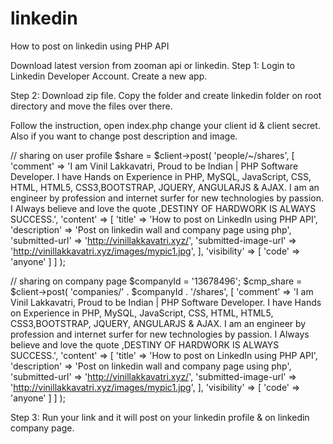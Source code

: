 # linkedin
How to post on linkedin using PHP API

Download latest version from zooman api or linkedin.
Step 1:
Login to Linkedin Developer Account.
Create a new app.


Step 2:
Download zip file.
Copy the folder and create linkedin folder on root directory and move the files over there.

Follow the instruction, open index.php
change your client id & client secret.
Also if you want to change post description and image.


// sharing on user profile
$share = $client->post(
                'people/~/shares',
                [
                    'comment' => 'I am Vinil Lakkavatri, Proud to be Indian | PHP Software Developer. I have Hands on Experience in PHP, MySQL, JavaScript, CSS, HTML, HTML5, CSS3,BOOTSTRAP, JQUERY, ANGULARJS & AJAX. I am an engineer by profession and internet surfer for new technologies by passion. I Always believe and love the quote ,DESTINY OF HARDWORK IS ALWAYS SUCCESS.',
                    'content' => [
                        'title' => 'How to post on LinkedIn using PHP API',
                        'description' => 'Post on linkedin wall and company page using php',
                        'submitted-url' => 'http://vinillakkavatri.xyz/',
                        'submitted-image-url' => 'http://vinillakkavatri.xyz/images/mypic1.jpg',
                    ],
                    'visibility' => [
                        'code' => 'anyone'
                    ]
                ]
            );

// sharing on company page
$companyId = '13678496';
            $cmp_share = $client->post(
                'companies/' . $companyId . '/shares',
                [
                    'comment' => 'I am Vinil Lakkavatri, Proud to be Indian | PHP Software Developer. I have Hands on Experience in PHP, MySQL, JavaScript, CSS, HTML, HTML5, CSS3,BOOTSTRAP, JQUERY, ANGULARJS & AJAX. I am an engineer by profession and internet surfer for new technologies by passion. I Always believe and love the quote ,DESTINY OF HARDWORK IS ALWAYS SUCCESS.',
                    'content' => [
                        'title' => 'How to post on LinkedIn using PHP API',
                        'description' => 'Post on linkedin wall and company page using php',
                        'submitted-url' => 'http://vinillakkavatri.xyz/',
                        'submitted-image-url' => 'http://vinillakkavatri.xyz/images/mypic1.jpg',
                    ],
                    'visibility' => [
                        'code' => 'anyone'
                    ]
                ]
            );

Step 3: 
Run your link and it will post on your linkedin profile & on linkedin company page.
